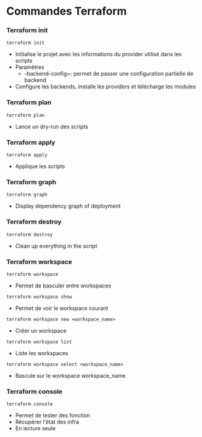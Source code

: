 # Commandes Terraform

### Terraform init
``` terraform init ```
* Initialise le projet avec les informations du provider utilisé dans les scripts
* Paramètres
    * -backend-config=<file>: permet de passer une configuration partielle de backend
* Configure les backends, installe les providers et télécharge les modules

### Terraform plan
``` terraform plan ```
* Lance un dry-run des scripts

### Terraform apply
``` terraform apply ```
* Applique les scripts

### Terraform graph
``` terraform graph ```
* Display dependency graph of deployment

### Terraform destroy
``` terraform destroy ```
* Clean up everything in the script

### Terraform workspace
``` terraform workspace ```
* Permet de basculer entre workspaces

``` terraform workspace show ```
* Permet de voir le workspace courant

``` terraform workspace new <workspace_name> ```
* Créer un workspace

``` terraform workspace list ```
* Liste les workspaces

``` terraform workspace select <workspace_name> ```
* Bascule sur le workspace workspace_name

### Terraform console
``` terraform console ```
* Permet de tester des fonction
* Récupérer l'état des infra
* En lecture seule
